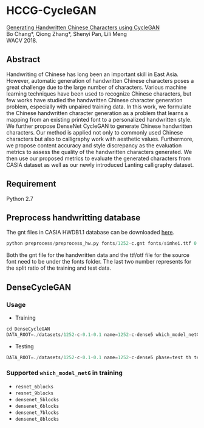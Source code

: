 # HCCG-CycleGAN

[Generating Handwritten Chinese Characters using CycleGAN](https://arxiv.org/abs/1801.08624)  
Bo Chang*, Qiong Zhang*, Shenyi Pan, Lili Meng  
WACV 2018.

## Abstract
Handwriting of Chinese has long been an important skill in East Asia. However, automatic generation of handwritten Chinese characters poses a great challenge due to the large number of characters. Various machine learning techniques have been used to recognize Chinese characters, but few works have studied the handwritten Chinese character generation problem, especially with unpaired training data. In this work, we formulate the Chinese handwritten character generation as a problem that learns a mapping from an existing printed font to a personalized handwritten style. We further propose DenseNet CycleGAN to generate Chinese handwritten characters. Our method is applied not only to commonly used Chinese characters but also to calligraphy work with aesthetic values. Furthermore, we propose content accuracy and style discrepancy as the evaluation metrics to assess the quality of the handwritten characters generated. We then use our proposed metrics to evaluate the generated characters from CASIA dataset as well as our newly introduced Lanting calligraphy dataset.

## Requirement
Python 2.7



## Preprocess handwritting database
The gnt files in CASIA HWDB1.1 database can be downloaded [here](http://www.nlpr.ia.ac.cn/databases/handwriting/Download.html).
```python 
python preprocess/preprocess_hw.py fonts/1252-c.gnt fonts/simhei.ttf 0.1 0.1 
``` 
Both the gnt file for the handwritten data and the ttf/otf file for the source font need to be under the fonts folder. The last two number represents for the split ratio of the training and test data.

## DenseCycleGAN 

### Usage
- Training
```python
cd DenseCycleGAN
DATA_ROOT=./datasets/1252-c-0.1-0.1 name=1252-c-dense5 which_model_netG=densenet_5blocks th train.lua
```

- Testing
```python
DATA_ROOT=./datasets/1252-c-0.1-0.1 name=1252-c-dense5 phase=test th test.lua
```


### Supported `which_model_netG` in training
- `resnet_6blocks`
- `resnet_9blocks`
- `densenet_5blocks`
- `densenet_6blocks`
- `densenet_7blocks`
- `densenet_8blocks`

